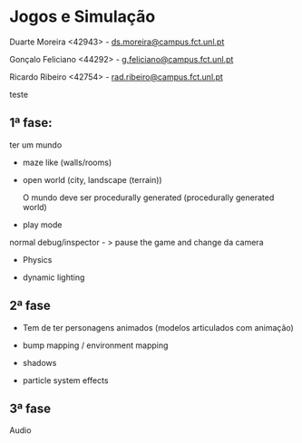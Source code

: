 # Jogos e Simulação #

Duarte Moreira <42943>      - ds.moreira@campus.fct.unl.pt

Gonçalo Feliciano <44292>   - g.feliciano@campus.fct.unl.pt

Ricardo Ribeiro   <42754>   - rad.ribeiro@campus.fct.unl.pt

teste

## 1ª fase: ##

ter um mundo 

* maze like (walls/rooms)
* open world (city, landscape (terrain))

    O mundo deve ser procedurally  generated  (procedurally  generated world)


* play mode

normal
debug/inspector - > pause the game and change da camera

* Physics

* dynamic lighting


## 2ª  fase ##

* Tem de ter personagens animados (modelos articulados com animação)

* bump mapping / environment  mapping

* shadows 
* particle system effects



## 3ª fase ##

Audio